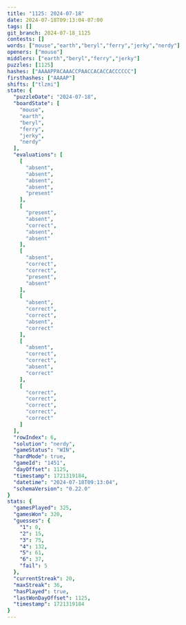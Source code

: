 ```yaml
---
title: "1125: 2024-07-18"
date: 2024-07-18T09:13:04-07:00
tags: []
git_branch: 2024-07-18_1125
contests: []
words: ["mouse","earth","beryl","ferry","jerky","nerdy"]
openers: ["mouse"]
middlers: ["earth","beryl","ferry","jerky"]
puzzles: [1125]
hashes: ["AAAAPPACAAACCPAACCACACCACCCCCC"]
firsthashes: ["AAAAP"]
shifts: ["tlzmi"]
state: {
  "puzzleDate": "2024-07-18",
  "boardState": [
    "mouse",
    "earth",
    "beryl",
    "ferry",
    "jerky",
    "nerdy"
  ],
  "evaluations": [
    [
      "absent",
      "absent",
      "absent",
      "absent",
      "present"
    ],
    [
      "present",
      "absent",
      "correct",
      "absent",
      "absent"
    ],
    [
      "absent",
      "correct",
      "correct",
      "present",
      "absent"
    ],
    [
      "absent",
      "correct",
      "correct",
      "absent",
      "correct"
    ],
    [
      "absent",
      "correct",
      "correct",
      "absent",
      "correct"
    ],
    [
      "correct",
      "correct",
      "correct",
      "correct",
      "correct"
    ]
  ],
  "rowIndex": 6,
  "solution": "nerdy",
  "gameStatus": "WIN",
  "hardMode": true,
  "gameId": "1451",
  "dayOffset": 1125,
  "timestamp": 1721319184,
  "datetime": "2024-07-18T09:13:04",
  "schemaVersion": "0.22.0"
}
stats: {
  "gamesPlayed": 325,
  "gamesWon": 320,
  "guesses": {
    "1": 0,
    "2": 15,
    "3": 75,
    "4": 132,
    "5": 61,
    "6": 37,
    "fail": 5
  },
  "currentStreak": 20,
  "maxStreak": 36,
  "hasPlayed": true,
  "lastWonDayOffset": 1125,
  "timestamp": 1721319184
}
---
```

<!-- more -->
